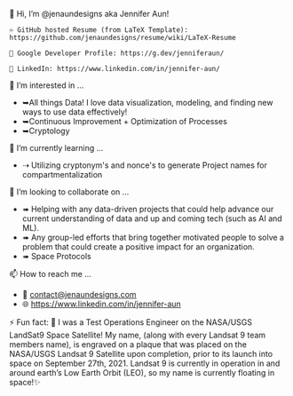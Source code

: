 👋 Hi, I’m @jenaundesigns aka Jennifer Aun!

	♾️ GitHub hosted Resume (from LaTeX Template): https://github.com/jenaundesigns/resume/wiki/LaTeX-Resume
 
	💠 Google Developer Profile: https://g.dev/jenniferaun/ 
 
	💼 LinkedIn: https://www.linkedin.com/in/jennifer-aun/ 

👀 I’m interested in ...
  - ➥All things Data! I love data visualization, modeling, and finding new ways to use data effectively!
  - ➥Continuous Improvement + Optimization of Processes
  - ➥Cryptology

🌱 I’m currently learning ...
- ⇢ Utilizing cryptonym's and nonce's to generate Project names for compartmentalization

💞️ I’m looking to collaborate on ...
- ➠ Helping with any data-driven projects that could help advance our current understanding of data and up and coming tech (such as AI and ML).
- ➠ Any group-led efforts that bring together motivated people to solve a problem that could create a positive impact for an organization.
- ➠ Space Protocols

📫 How to reach me ...
  - 📩 contact@jenaundesigns.com
  - 🌐 https://www.linkedin.com/in/jennifer-aun

  ⚡ Fun fact: 
    💫 I was a Test Operations Engineer on the NASA/USGS LandSat9 Space Satellite!
    My name, (along with every Landsat 9 team members name), is engraved on a plaque that was
    placed on the NASA/USGS Landsat 9 Satellite upon completion, prior to its launch into space
    on September 27th, 2021.
    Landsat 9 is currently in operation in and around earth’s Low Earth Orbit (LEO), so my name
    is currently floating in space!✨

<!---
jenaundesigns/jenaundesigns is a ✨ special ✨ repository because its `README.md` (this file) appears on your GitHub profile.
You can click the Preview link to take a look at your changes.
--->
